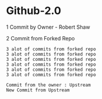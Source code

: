 # Github-2.0
1 Commit by Owner - Robert Shaw

2 Commit from Forked Repo
```
3 alot of commits from forked repo
3 alot of commits from forked repo
3 alot of commits from forked repo
3 alot of commits from forked repo
3 alot of commits from forked repo
3 alot of commits from forked repo
```

```
Commit from the owner : Upstream
New Commit from Upstream
```
